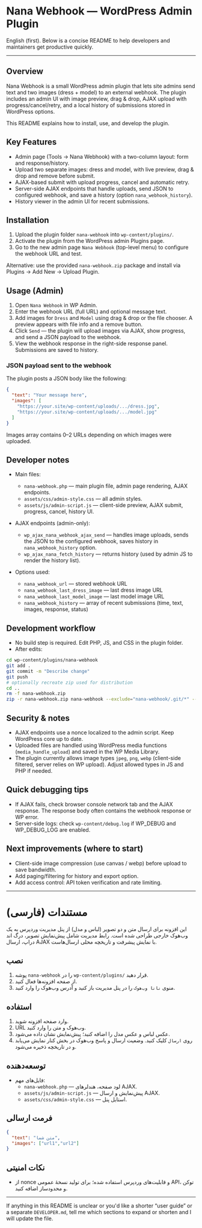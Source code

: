# Nana Webhook — WordPress Admin Plugin

English (first). Below is a concise README to help developers and maintainers get productive quickly.

---

## Overview

Nana Webhook is a small WordPress admin plugin that lets site admins send text and two images (dress + model) to an external webhook. The plugin includes an admin UI with image preview, drag & drop, AJAX upload with progress/cancel/retry, and a local history of submissions stored in WordPress options.

This README explains how to install, use, and develop the plugin.

## Key Features

- Admin page (Tools → Nana Webhook) with a two-column layout: form and response/history.
- Upload two separate images: dress and model, with live preview, drag & drop and remove before submit.
- AJAX-based submit with upload progress, cancel and automatic retry.
- Server-side AJAX endpoints that handle uploads, send JSON to configured webhook, and save a history (option `nana_webhook_history`).
- History viewer in the admin UI for recent submissions.

## Installation

1. Upload the plugin folder `nana-webhook` into `wp-content/plugins/`.
2. Activate the plugin from the WordPress admin Plugins page.
3. Go to the new admin page `Nana Webhook` (top-level menu) to configure the webhook URL and test.

Alternative: use the provided `nana-webhook.zip` package and install via Plugins → Add New → Upload Plugin.

## Usage (Admin)

1. Open `Nana Webhook` in WP Admin.
2. Enter the webhook URL (full URL) and optional message text.
3. Add images for `Dress` and `Model` using drag & drop or the file chooser. A preview appears with file info and a remove button.
4. Click `Send` — the plugin will upload images via AJAX, show progress, and send a JSON payload to the webhook.
5. View the webhook response in the right-side response panel. Submissions are saved to history.

### JSON payload sent to the webhook

The plugin posts a JSON body like the following:

```json
{
  "text": "Your message here",
  "images": [
    "https://your.site/wp-content/uploads/.../dress.jpg",
    "https://your.site/wp-content/uploads/.../model.jpg"
  ]
}
```

Images array contains 0–2 URLs depending on which images were uploaded.

## Developer notes

- Main files:
  - `nana-webhook.php` — main plugin file, admin page rendering, AJAX endpoints.
  - `assets/css/admin-style.css` — all admin styles.
  - `assets/js/admin-script.js` — client-side preview, AJAX submit, progress, cancel, history UI.

- AJAX endpoints (admin-only):
  - `wp_ajax_nana_webhook_ajax_send` — handles image uploads, sends the JSON to the configured webhook, saves history in `nana_webhook_history` option.
  - `wp_ajax_nana_fetch_history` — returns history (used by admin JS to render the history list).

- Options used:
  - `nana_webhook_url` — stored webhook URL
  - `nana_webhook_last_dress_image` — last dress image URL
  - `nana_webhook_last_model_image` — last model image URL
  - `nana_webhook_history` — array of recent submissions (time, text, images, response, status)

## Development workflow

- No build step is required. Edit PHP, JS, and CSS in the plugin folder.
- After edits:

```bash
cd wp-content/plugins/nana-webhook
git add .
git commit -m "Describe change"
git push
# optionally recreate zip used for distribution
cd ..
rm -f nana-webhook.zip
zip -r nana-webhook.zip nana-webhook --exclude="nana-webhook/.git/*" --exclude="nana-webhook/.git" --exclude="nana-webhook/.gitignore"
```

## Security & notes

- AJAX endpoints use a nonce localized to the admin script. Keep WordPress core up to date.
- Uploaded files are handled using WordPress media functions (`media_handle_upload`) and saved in the WP Media Library.
- The plugin currently allows image types `jpeg`, `png`, `webp` (client-side filtered, server relies on WP upload). Adjust allowed types in JS and PHP if needed.

## Quick debugging tips

- If AJAX fails, check browser console network tab and the AJAX response. The response body often contains the webhook response or WP error.
- Server-side logs: check `wp-content/debug.log` if WP_DEBUG and WP_DEBUG_LOG are enabled.

## Next improvements (where to start)

- Client-side image compression (use canvas / webp) before upload to save bandwidth.
- Add paging/filtering for history and export option.
- Add access control: API token verification and rate limiting.

---

# مستندات (فارسی)

این افزونه برای ارسال متن و دو تصویر (لباس و مدل) از پنل مدیریت وردپرس به یک وب‌هوک خارجی طراحی شده است. رابط مدیریت شامل پیش‌نمایش تصویر، درگ اند دراپ، ارسال AJAX با نمایش پیشرفت و تاریخچه محلی ارسال‌هاست.

## نصب

1. پوشه `nana-webhook` را در `wp-content/plugins/` قرار دهید.
2. از صفحه افزونه‌ها فعال کنید.
3. منوی `نانا وب‌هوک` را در پنل مدیریت باز کنید و آدرس وب‌هوک را وارد کنید.

## استفاده

1. وارد صفحه افزونه شوید.
2. URL وب‌هوک و متن را وارد کنید.
3. عکس لباس و عکس مدل را اضافه کنید؛ پیش‌نمایش نشان داده می‌شود.
4. روی `ارسال` کلیک کنید. وضعیت ارسال و پاسخ وب‌هوک در بخش کنار نمایش می‌یابد و در تاریخچه ذخیره می‌شود.

## توسعه‌دهنده

- فایل‌های مهم:
  - `nana-webhook.php` — لود صفحه، هندلرهای AJAX.
  - `assets/js/admin-script.js` — پیش‌نمایش و ارسال AJAX.
  - `assets/css/admin-style.css` — استایل پنل.

## فرمت ارسالی

```json
{
  "text": "متن شما",
  "images": ["url1","url2"]
}
```

## نکات امنیتی

- از nonce و قابلیت‌های وردپرس استفاده شده؛ برای تولید نسخهٔ عمومی API، توکن و محدودساز اضافه کنید.

---

If anything in this README is unclear or you'd like a shorter “user guide” or a separate `DEVELOPER.md`, tell me which sections to expand or shorten and I will update the file.
